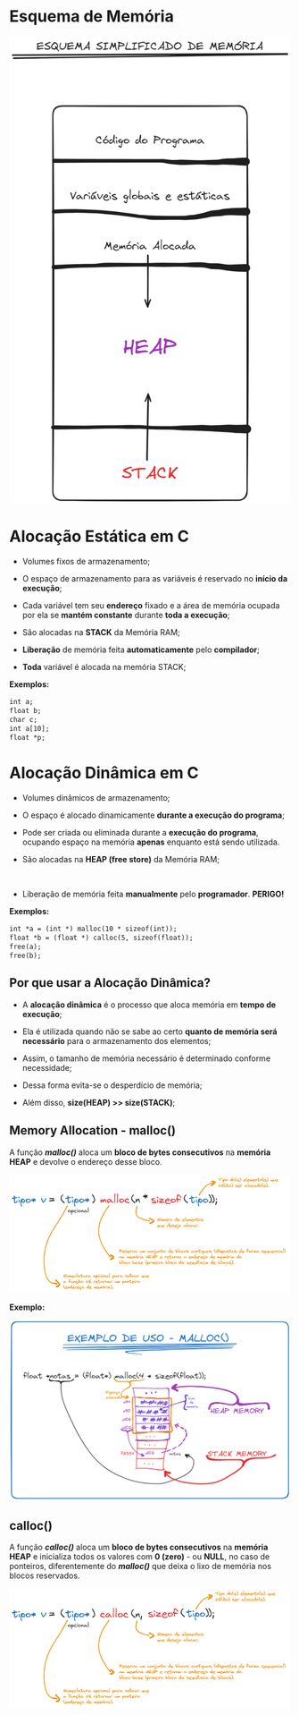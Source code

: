 # Esquema de Memória

![](images/esquema-de-memoria.png)

# Alocação Estática em C

* Volumes fixos de armazenamento;

* O espaço de armazenamento para as variáveis é reservado no **início da execução**;

* Cada variável tem seu **endereço** fixado e a área de memória ocupada por ela se **mantém constante** durante **toda a execução**;

* São alocadas na **STACK** da Memória RAM;

* **Liberação** de memória feita **automaticamente** pelo **compilador**;

* **Toda** variável é alocada na memória STACK;

**Exemplos:**

```
int a;
float b;
char c;
int a[10];
float *p;
```

# Alocação Dinâmica em C

* Volumes dinâmicos de armazenamento;

* O espaço é alocado dinamicamente **durante a execução do programa**;

* Pode ser criada ou eliminada durante a **execução do programa**, ocupando espaço na memória **apenas** enquanto está sendo utilizada.

* São alocadas na **HEAP (free store)** da Memória RAM;

&nbsp;

* Liberação de memória feita **manualmente** pelo **programador**. **PERIGO!**

**Exemplos:**

```
int *a = (int *) malloc(10 * sizeof(int));
float *b = (float *) calloc(5, sizeof(float));
free(a);
free(b);
```

## Por que usar a Alocação Dinâmica?

* A **alocação dinâmica** é o processo que aloca memória em **tempo de execução**;

* Ela é utilizada quando não se sabe ao certo **quanto de memória será necessário** para o armazenamento dos elementos;

* Assim, o tamanho de memória necessário é determinado conforme necessidade;

* Dessa forma evita-se o desperdício de memória;

* Além disso, **size(HEAP) >> size(STACK)**;

## Memory Allocation - malloc()

A função ***malloc()*** aloca um **bloco de bytes consecutivos** na **memória HEAP** e devolve o endereço desse bloco.

![](images/malloc.png)

**Exemplo:**

![](images/exemplo-malloc.png)

## calloc()

A função ***calloc()*** aloca um **bloco de bytes consecutivos** na **memória HEAP** e inicializa todos os valores com **0 (zero)** - ou **NULL**, no caso de ponteiros, diferentemente do ***malloc()*** que deixa o lixo de memória nos blocos reservados.

![](images/calloc.png)